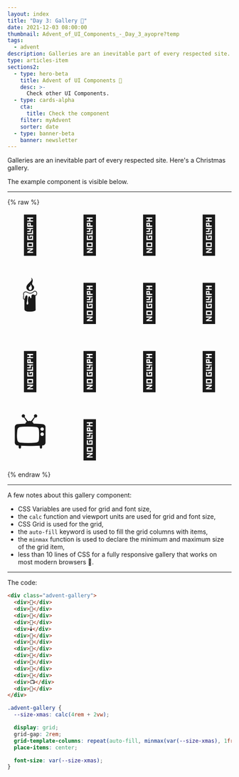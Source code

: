 ```yaml
---
layout: index
title: "Day 3: Gallery 🍿"
date: 2021-12-03 08:00:00
thumbnail: Advent_of_UI_Components_-_Day_3_ayopre?temp
tags:
  - advent
description: Galleries are an inevitable part of every respected site. Here's a Christmas gallery.
type: articles-item
sections2:
  - type: hero-beta
    title: Advent of UI Components 🎄
    desc: >-
      Check other UI Components.
  - type: cards-alpha
    cta:
      title: Check the component
    filter: myAdvent
    sorter: date
  - type: banner-beta
    banner: newsletter
---
```


Galleries are an inevitable part of every respected site.  Here's a Christmas gallery.

The example component is visible below.

---

{% raw %}
<div class="advent-gallery">
  <div>🎅</div>
  <div>🤶</div>
  <div>🎄</div>
  <div>🎁</div>
  <div>🕯️</div>
  <div>👼</div>
  <div>🍖</div>
  <div>🍠</div>
  <div>🍫</div>
  <div>🍬</div>
  <div>🍾</div>
  <div>🥂</div>
  <div>📺</div>
  <div>🍿</div>
</div>
<style>
.advent-gallery {
  --size-xmas: calc(4rem + 2vw);
  display: grid;
  grid-gap: 2rem;
  grid-template-columns: repeat(auto-fill, minmax(var(--size-xmas), 1fr));
  place-items: center;
  font-size: var(--size-xmas);
}
</style>
{% endraw %}

---

A few notes about this gallery component:

- CSS Variables are used for grid and font size,
- the `calc` function and viewport units are used for grid and font size,
- CSS Grid is used for the grid,
- the `auto-fill` keyword is used to fill the grid columns with items,
- the `minmax` function is used to declare the minimum and maximum size of the grid item,
- less than 10 lines of CSS for a fully responsive gallery that works on most modern browsers 🤯.

---

The code:

```html
<div class="advent-gallery">
  <div>🎅</div>
  <div>🤶</div>
  <div>🎄</div>
  <div>🎁</div>
  <div>🕯️</div>
  <div>👼</div>
  <div>🍖</div>
  <div>🍠</div>
  <div>🍫</div>
  <div>🍬</div>
  <div>🍾</div>
  <div>🥂</div>
  <div>📺</div>
  <div>🍿</div>
</div>
```

```css
.advent-gallery {
  --size-xmas: calc(4rem + 2vw);

  display: grid;
  grid-gap: 2rem;
  grid-template-columns: repeat(auto-fill, minmax(var(--size-xmas), 1fr));
  place-items: center;

  font-size: var(--size-xmas);
}
```
